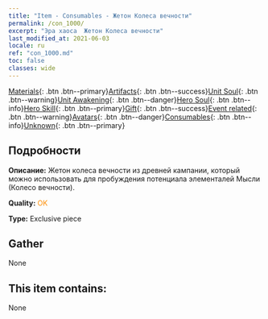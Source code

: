 ```yaml
---
title: "Item - Consumables - Жетон Колеса вечности"
permalink: /con_1000/
excerpt: "Эра хаоса  Жетон Колеса вечности"
last_modified_at: 2021-06-03
locale: ru
ref: "con_1000.md"
toc: false
classes: wide
---
```

 [Materials](/ItemsRU/){: .btn .btn--primary}[Artifacts](/ItemsRU/Artifacts/){: .btn .btn--success}[Unit Soul](/ItemsRU/UnitSoul/){: .btn .btn--warning}[Unit Awakening](/ItemsRU/UnitAwakening/){: .btn .btn--danger}[Hero Soul](/ItemsRU/HeroSoul/){: .btn .btn--info}[Hero Skill](/ItemsRU/HeroSkill/){: .btn .btn--primary}[Gift](/ItemsRU/Gift/){: .btn .btn--success}[Event related](/ItemsRU/Events/){: .btn .btn--warning}[Avatars](/ItemsRU/Avatars/){: .btn .btn--danger}[Consumables](/ItemsRU/Consumables/){: .btn .btn--info}[Unknown](/ItemsRU/Unknown/){: .btn .btn--primary}

## Подробности
 **Описание:** Жетон колеса вечности из древней кампании, который можно использовать для пробуждения потенциала элементалей Мысли (Колесо вечности).

 **Quality:** <span style="color: #FF8C00">OK</span>

 **Type:** Exclusive piece

## Gather

  None

## This item contains:

  None

